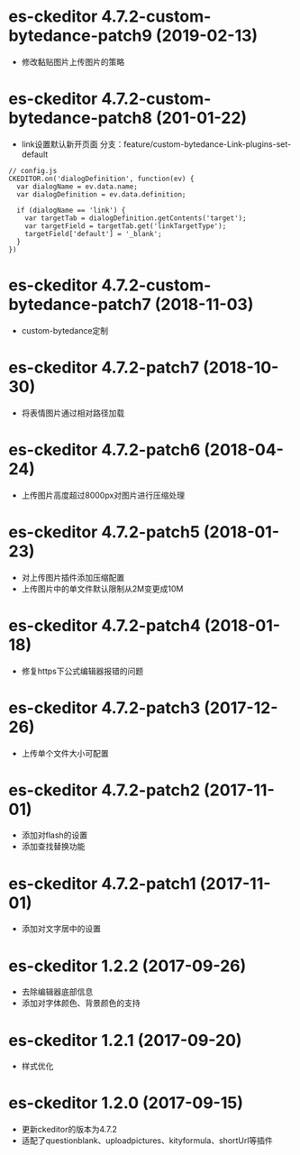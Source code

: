 # es-ckeditor 4.7.2-custom-bytedance-patch9 (2019-02-13)

 * 修改黏贴图片上传图片的策略

# es-ckeditor 4.7.2-custom-bytedance-patch8 (201-01-22)

* link设置默认新开页面 分支：feature/custom-bytedance-Link-plugins-set-default

```
// config.js
CKEDITOR.on('dialogDefinition', function(ev) {
  var dialogName = ev.data.name;
  var dialogDefinition = ev.data.definition;

  if (dialogName == 'link') {
    var targetTab = dialogDefinition.getContents('target');
    var targetField = targetTab.get('linkTargetType');
    targetField['default'] = '_blank';
  }
})

```

# es-ckeditor 4.7.2-custom-bytedance-patch7 (2018-11-03)

* custom-bytedance定制

# es-ckeditor 4.7.2-patch7 (2018-10-30)

* 将表情图片通过相对路径加载

# es-ckeditor 4.7.2-patch6 (2018-04-24)

* 上传图片高度超过8000px对图片进行压缩处理

# es-ckeditor 4.7.2-patch5 (2018-01-23)

* 对上传图片插件添加压缩配置
* 上传图片中的单文件默认限制从2M变更成10M

# es-ckeditor 4.7.2-patch4 (2018-01-18)

* 修复https下公式编辑器报错的问题

# es-ckeditor 4.7.2-patch3 (2017-12-26)

* 上传单个文件大小可配置

# es-ckeditor 4.7.2-patch2 (2017-11-01)

* 添加对flash的设置
* 添加查找替换功能

# es-ckeditor 4.7.2-patch1 (2017-11-01)

* 添加对文字居中的设置

# es-ckeditor 1.2.2 (2017-09-26)

* 去除编辑器底部信息
* 添加对字体颜色、背景颜色的支持

# es-ckeditor 1.2.1 (2017-09-20)

* 样式优化

# es-ckeditor 1.2.0 (2017-09-15)

* 更新ckeditor的版本为4.7.2
* 适配了questionblank、uploadpictures、kityformula、shortUrl等插件
